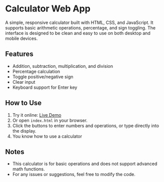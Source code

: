 # Calculator Web App

A simple, responsive calculator built with HTML, CSS, and JavaScript. It supports basic arithmetic operations, percentage, and sign toggling. The interface is designed to be clean and easy to use on both desktop and mobile devices.

## Features
- Addition, subtraction, multiplication, and division
- Percentage calculation
- Toggle positive/negative sign
- Clear input
- Keyboard support for Enter key

## How to Use
1. Try it online: [Live Demo](https://nayef06.github.io/Calculator/)
2. Or open `index.html` in your browser.
3. Click the buttons to enter numbers and operations, or type directly into the display.
4. You know how to use a calculator

## Notes
- This calculator is for basic operations and does not support advanced math functions.
- For any issues or suggestions, feel free to modify the code.
